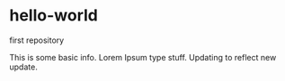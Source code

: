 # hello-world
first repository

This is some basic info. Lorem Ipsum type stuff.
Updating to reflect new update.
